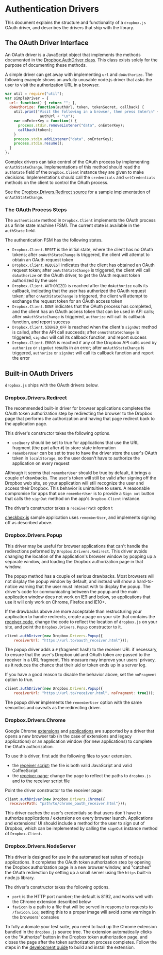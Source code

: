# Authentication Drivers

This document explains the structure and functionality of a `dropbox.js` OAuth
driver, and describes the drivers that ship with the library.

## The OAuth Driver Interface

An OAuth driver is a JavaScript object that implements the methods documented
in the
[Dropbox.AuthDriver class](http://coffeedoc.info/github/dropbox/dropbox-js/master/classes/Dropbox/AuthDriver.html).
This class exists solely for the purpose of documenting these methods.

A simple driver can get away with implementing `url` and `doAuthorize`. The
following example shows an awfully unusable node.js driver that asks the user
to visit the authorization URL in a browser.

```javascript
var util = require("util");
var simpleDriver = {
  url: function() { return ""; },
  doAuthorize: function(authUrl, token, tokenSecret, callback) {
    util.print("Visit the following in a browser, then press Enter\n" +
                authUrl + "\n");
    var onEnterKey = function() {
      process.stdin.removeListener("data", onEnterKey);
      callback(token);
    }
    process.stdin.addListener("data", onEnterKey);
    process.stdin.resume();
  }
};
```

Complex drivers can take control of the OAuth process by implementing
`onAuthStateChange`. Implementations of this method should read the `authState`
field of the `Dropbox.Client` instance they are given to make decisions.
Implementations should call the `credentials` and `setCredentials` methods on
the client to control the OAuth process.

See the
[Dropbox.Drivers.Redirect source](https://github.com/dropbox/dropbox-js/blob/master/src/drivers.coffee)
for a sample implementation of `onAuthStateChange`.


### The OAuth Process Steps

The `authenticate` method in `Dropbox.Client` implements the OAuth process as a
finite state machine (FSM). The current state is available in the `authState`
field.

The authentication FSM has the following states.

* `Dropbox.Client.RESET` is the initial state, where the client has no OAuth
tokens; after `onAuthStateChange` is triggered, the client will attempt to
obtain an OAuth request token
* `Dropbox.Client.REQUEST` indicates that the client has obtained an OAuth
request token; after `onAuthStateChange` is triggered, the client will call
`doAuthorize` on the OAuth driver, to get the OAuth request token authorized by
the user
* `Dropbox.Client.AUTHORIZED` is reached after the `doAuthorize` calls its
callback, indicating that the user has authorized the OAuth request token;
after `onAuthStateChange` is triggered, the client will attempt to exchange the
request token for an OAuth access token
* `Dropbox.Client.DONE` indicates that the OAuth process has completed, and the
client has an OAuth access token that can be used in API calls; after
`onAuthStateChange` is triggered, `authorize` will call its callback function,
and report success
* `Dropbox.Client.SIGNED_OFF` is reached when the client's `signOut` method is
called, after the API call succeeds; after `onAuthStateChange` is triggered,
`signOut` will call its callback function, and report success
* `Dropbox.Client.ERROR` is reached if any of the Dropbox API calls used by
`authorize` or `signOut` results in an error; after `onAuthStateChange` is
triggered, `authorize` or `signOut` will call its callback function and report
the error


## Built-in OAuth Drivers

`dropbox.js` ships with the OAuth drivers below.

### Dropbox.Drivers.Redirect

The recommended built-in driver for browser applications completes the OAuth
token authorization step by redirecting the browser to the Dropbox page that
performs the authorization and having that page redirect back to the
application page.

This driver's constructor takes the following options.

* `useQuery` should be set to true for applications that use the URL fragment
(the part after `#`) to store state information
* `rememberUser` can be set to true to have the driver store the user's OAuth
token in `localStorage`, so the user doesn't have to authorize the application
on every request

Although it seems that `rememberUser` should be true by default, it brings a
couple of drawbacks. The user's token will still be valid after signing off the
Dropbox web site, so your application will still recognize the user and access
their Dropbox. This behavior is unintuitive to users. A reasonable compromise
for apps that use `rememberUser` is to provide a `Sign out` button that calls
the `signOut` method on the app's `Dropbox.Client` instance.

The driver's constructor takes a `receiverPath` option t

[checkbox.js](https://github.com/dropbox/dropbox-js/tree/master/samples/checkbox.js)
sample application uses `rememberUser`, and implements signing off as described
above.


### Dropbox.Drivers.Popup

This driver may be useful for browser applications that can't handle the
redirections peformed by `Dropbox.Drivers.Redirect`. This driver avoids
changing the location of the application's browser window by popping up a
separate window, and loading the Dropbox authorization page in that window.

The popup method has a couple of serious drawbacks. Most browsers will not
display the popup window by default, and instead will show a hard-to-notice
warning that the user must interact with to display the popup. The driver's
code for communicating between the popup and the main application window does
not work on IE9 and below, so applications that use it will only work on
Chrome, Firefox and IE10+.

If the drawbacks above are more acceptable than restructuring your application
to handle redirects, create a page on your site that contains the
[receiver code](https://github.com/dropbox/dropbox-js/blob/master/test/html/oauth_receiver.html),
change the code to reflect the location of `dropbox.js` on your site, and point
the `Dropbox.Drivers.Popup` constructor to it.

```javascript
client.authDriver(new Dropbox.Drivers.Popup({
    receiverUrl: "https://url.to/oauth_receiver.html"}));
```

The popup driver adds a `#` (fragment hash) to the receiver URL if necessary,
to ensure that the user's Dropbox uid and OAuth token are passed to the
receiver in a URL fragment. This measure may improve your users' privacy, as it
reduces the chance that their uid or token ends up in a server log.

If you have a good reason to disable the behavior above, set the `noFragment`
option to true.

```javascript
client.authDriver(new Dropbox.Drivers.Popup({
    receiverUrl: "https://url.to/receiver.html", noFragment: true}));
```

The popup driver implements the `rememberUser` option with the same semantics
and caveats as the redirecting driver.


### Dropbox.Drivers.Chrome

Google Chrome [extensions](http://developer.chrome.com/extensions/) and
[applications](developer.chrome.com/apps/) are supported by a driver that opens
a new browser tab (in the case of extensions and legacy applications) or
an application window (for new applications) to complete the OAuth
authorization.

To use this driver, first add the following files to your extension.

* the [receiver script](https://github.com/dropbox/dropbox-js/blob/master/test/src/chrome_oauth_receiver.coffee);
the file is both valid JavaScript and valid CoffeeScript
* the [receiver page](https://github.com/dropbox/dropbox-js/blob/master/test/html/chrome_oauth_receiver.html);
change the page to reflect the paths to `dropbox.js` and to the receiver script
file

Point the driver constructor to the receiver page:

```javascript
client.authDriver(new Dropbox.Drivers.Chrome({
  receiverPath: "path/to/chrome_oauth_receiver.html"}));
```

This driver caches the user's credentials so that users don't have to authorize
applications / extensions on every browser launch. Applications and extensions'
UI should include a method for the user to sign out of Dropbox, which can be
implemented by calling the `signOut` instance method of `Dropbox.Client`.


### Dropbox.Drivers.NodeServer

This driver is designed for use in the automated test suites of node.js
applications. It completes the OAuth token authorization step by opening the
Dropbox authorization page in a new browser window, and "catches" the OAuth
redirection by setting up a small server using the `https` built-in node.js
library.

The driver's constructor takes the following options.

* `port` is the HTTP port number; the default is 8192, and works well with the
Chrome extension described below
* `favicon` is a path to a file that will be served in response to requests to
`/favicon.ico`; setting this to a proper image will avoid some warnings in the
browsers' consoles

To fully automate your test suite, you need to load up the Chrome extension
bundled in the `dropbox.js` source tree. The extension automatically clicks on
the "Authorize" button in the Dropbox token authorization page, and closes the
page after the token authorization process completes. Follow the steps in the
[development guide](https://github.com/dropbox/dropbox-js/blob/master/doc/development.md)
to build and install the extension.

